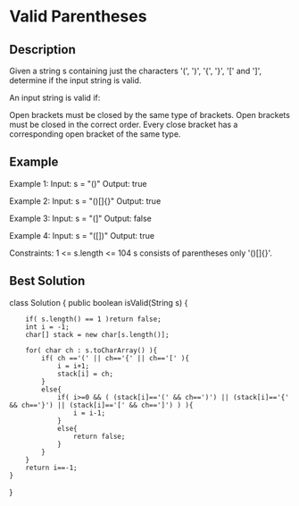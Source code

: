 # Valid Parentheses
## Description

Given a string s containing just the characters '(', ')', '{', '}', '[' and ']', determine if the input string is valid.

An input string is valid if:

Open brackets must be closed by the same type of brackets.
Open brackets must be closed in the correct order.
Every close bracket has a corresponding open bracket of the same type.

## Example
Example 1:
Input: s = "()"
Output: true

Example 2:
Input: s = "()[]{}"
Output: true

Example 3:
Input: s = "(]"
Output: false

Example 4:
Input: s = "([])"
Output: true

Constraints:
1 <= s.length <= 104
s consists of parentheses only '()[]{}'.


## Best Solution 
class Solution {
    public boolean isValid(String s) {

        if( s.length() == 1 )return false;
        int i = -1;
        char[] stack = new char[s.length()];

        for( char ch : s.toCharArray() ){
            if( ch =='(' || ch=='{' || ch=='[' ){
                i = i+1;
                stack[i] = ch;
            }
            else{
                if( i>=0 && ( (stack[i]=='(' && ch==')') || (stack[i]=='{' && ch=='}') || (stack[i]=='[' && ch==']') ) ){
                    i = i-1;
                }
                else{
                    return false;
                }
            }
        }
        return i==-1;
    }
}